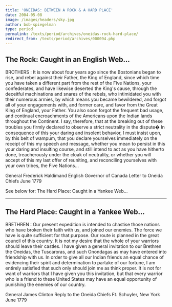 ```yaml
---
title: 'ONEIDAS: BETWEEN A ROCK & A HARD PLACE'
date: 2004-05-08
image: /images/headers/sky.jpg
author: bob-spiegelman
type: period
permalink: /texts/period/archives/oneidas-rock-hard-place/
redirect_from: /texts/period/archives/000094.php
---
```

## The Rock: Caught in an English Web...

BROTHERS : It is now about four years ago since the Bostonians began to rise, and rebel against their Father, the King of England, since which time you have taken a different part from the rest of the Five Nations, your confederates, and have likewise deserted the King's cause, through the deceitful machinations and snares of the rebels, who intimidated you with their numerous armies, by which means you became bewildered, and forgot all of your engagements with, and former care, and favor from the Great King of England, your Father. You also soon forgot the frequent bad usage, and continual encroachments of the Americans upon the Indian lands throughout the Continent. I say, therefore, that at the breaking out of these troubles you firmly declared to observe a strict neutrality in the dispute� In consequence of this your daring and insolent behavior, I must insist upon, by this belt of wampum, that you declare yourselves immediately on the receipt of this my speech and message, whether you mean to persist in this your daring and insulting course, and still intend to act as you have hitherto done, treacherously under the cloak of neutrality, or whether you will accept of this my last offer of reuniting, and reconciling yourselves with your own tribes, the Five Nations...

General Frederick Haldimand
English Governor of Canada
Letter to Oneida Chiefs
June 1779

See below for: The Hard Place: Caught in a Yankee Web...
***

## The Hard Place: Caught in a Yankee Web...

BRETHREN : Our present expedition is intended to chastise those nations who have broken their faith with us, and joined our enemies. The force we have is quite sufficient for that purpose. Our route is planned in the great council of this country. It is not my desire that the whole of your warriors should leave their castles. I have given a general invitation to our Brethren the Oneidas, the Tuscaroras, and such Onondagas as may have entered into friendship with us. In order to give all our Indian friends an equal chance of evidencing their spirit and determination to partake of our fortune, I am entirely satisfied that such only should join me as think proper. It is not for want of warriors that I have given you this invitation, but that every warrior who is a friend to these United States may have an equal opportunity of punishing the enemies of our country.

General James Clinton
Reply to the Oneida Chiefs
Ft. Schuyler, New York
June 1779
